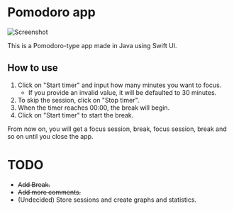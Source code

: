 # Pomodoro app
![Screenshot](https://i.imgur.com/R5ciGsm.gif)

This is a Pomodoro-type app made in Java using Swift UI.

## How to use
1. Click on "Start timer" and input how many minutes you want to focus. 
    * If you provide an invalid value, it will be defaulted to 30 minutes.
2. To skip the session, click on "Stop timer".
3. When the timer reaches 00:00, the break will begin. 
4. Click on "Start timer" to start the break.

From now on, you will get a focus session, break, focus session, break and so on until you close the app.

# TODO
- ~~Add Break.~~
- ~~Add more comments.~~
- (Undecided) Store sessions and create graphs and statistics.
